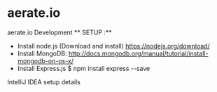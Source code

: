 # aerate.io

aerate.io Development
** SETUP :** 
- Install node.js (Download and install)
    https://nodejs.org/download/
- Install MongoDB:
    http://docs.mongodb.org/manual/tutorial/install-mongodb-on-os-x/
- Install Express.js
    $ npm install express --save


IntelliJ IDEA setup details 
